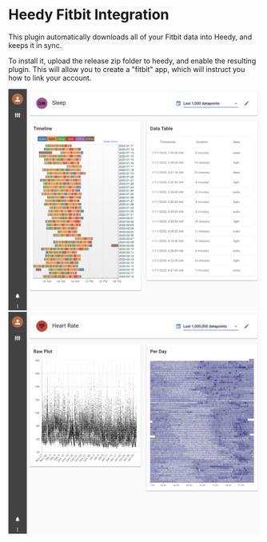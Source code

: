 # Heedy Fitbit Integration

This plugin automatically downloads all of your Fitbit data into Heedy, and keeps it in sync. 

To install it, upload the release zip folder to heedy, and enable the resulting plugin. This will allow you to create a "fitbit" app, which will instruct you how to link your account.

![Screenshot of sleep data](./screenshot1.png)
![Screenshot of heart-rate data](./screenshot2.png)